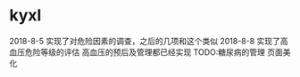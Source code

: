# kyxl
2018-8-5 实现了对危险因素的调查，之后的几项和这个类似
2018-8-8 实现了高血压危险等级的评估
高血压的预后及管理都已经实现
TODO:糖尿病的管理
     页面美化
     
